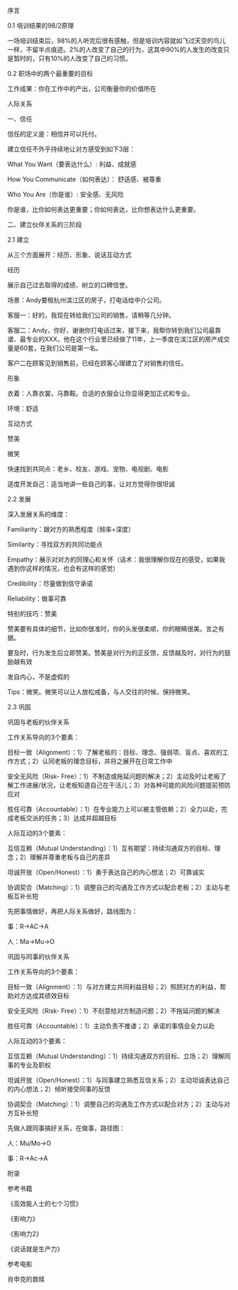 序言

0.1 培训结果的98/2原理

一场培训结束后，98%的人听完后很有感触，但是培训内容就如飞过天空的鸟儿一样，不留半点痕迹。2%的人改变了自己的行为，这其中90%的人发生的改变只是暂时的，只有10%的人改变了自己的习惯。

0.2 职场中的两个最重要的目标

工作成果：你在工作中的产出，公司衡量你的价值所在

人际关系

一、信任

信任的定义是：相信并可以托付。

建立信任不外乎持续地让对方感受到如下3层：

What You Want（要表达什么）: 利益、成就感

How You Communicate（如何表达）： 舒适感、被尊重

Who You Are（你是谁）: 安全感、无风险

你是谁，比你如何表达更重要；你如何表达，比你想表达什么更重要。

二、建立伙伴关系的三阶段

2.1 建立

从三个方面展开：经历、形象、说话互动方式

经历

展示自己过去取得的成绩、树立的口碑信誉。

场景：Andy要租杭州滨江区的房子，打电话给中介公司。

客服一：好的，我现在转给我们公司的销售，请稍等几分钟。

客服二：Andy，你好，谢谢你打电话过来，接下来，我帮你转到我们公司最靠谱、最专业的XXX，他在这个行业里已经做了11年，上一季度在滨江区的房产成交量是60套，在我们公司是第一名。

客户二在顾客见到销售前，已经在顾客心理建立了对销售的信任。

形象

衣着：人靠衣裳，马靠鞍。合适的衣服会让你显得更加正式和专业。

环境：舒适

互动方式

赞美

微笑

快速找到共同点：老乡、校友、游戏、宠物、电视剧、电影

适度开发自己：适当地讲一些自己的事，让对方觉得你很坦诚

2.2 发展

深入发展关系的维度：

Familiarity：跟对方的熟悉程度（频率+深度）

Similarity：寻找双方的共同功能点

Empathy：展示对对方的同理心和关怀（话术：我很理解你现在的感受，如果我遇到你这样的情况，也会有这样的感觉）

Credibility：尽量做到信守承诺

Reliability：做事可靠

特别的技巧：赞美

赞美要有具体的细节，比如你很准时，你的头发很柔顺，你的眼睛很美。言之有据。

要及时，行为发生后立即赞美。赞美是对行为的正反馈，反馈越及时，对行为的鼓励越有效

发自内心，不是虚假的

Tips：微笑。微笑可以让人放松戒备，与人交往的时候，保持微笑。

2.3 巩固

巩固与老板的伙伴关系

工作关系导向的3个要素：

目标一致（Alignment）：1）了解老板的：目标、理念、强弱项、盲点、喜欢的工作方式；2）认同老板的理念目标，并将之展开在日常工作中

安全无风险（Risk- Free）：1）不制造或拖延问题的解决；2）主动及时让老板了解工作进展/状况，让老板知道自己在干活儿；3）对各种可能的风险问题提前预防应对

胜任可靠（Accountable）：1）在专业能力上可以被主管依赖；2）全力以赴，完成老板交派的任务；3）达成并超越目标

人际互动的3个要素：

互信互赖（Mutual Understanding）：1）互有期望：持续沟通双方的目标、理念；2）理解并尊重老板与自己的差异

坦诚开放（Open/Honest）：1）勇于表达自己的内心想法；2）可靠诚实

协调契合（Matching）：1）调整自己的沟通及工作方式以配合老板；2）主动与老板互补长短

先把事情做好，再把人际关系做好，路线图为：

事：R->AC->A

人：Ma->Mu->O

巩固与同事的伙伴关系

工作关系导向的3个要素：

目标一致（Alignment）：1）与对方建立共同利益目标；2）照顾对方的利益，帮助对方达成其绩效目标

安全无风险（Risk- Free）：1）不刻意给对方制造问题；2）不拖延问题的解决

胜任可靠（Accountable）：1）主动负责不推诿；2）承诺的事情会全力以赴

人际互动的3个要素：

互信互赖（Mutual Understanding）：1）持续沟通双方的目标、立场；2）理解同事的专业及职权

坦诚开放（Open/Honest）：1）与同事建立熟悉互信关系；2）主动坦诚表达自己的内心想法；2）倾听接受同事的反馈

协调契合（Matching）：1）调整自己的沟通及工作方式以配合对方；2）主动与对方互补长短

先做人跟同事搞好关系，在做事，路径图：

人：Mu/Mo->O

事：R->Ac->A

附录

参考书籍

《高效能人士的七个习惯》

《影响力》

《影响力2》

《说话就是生产力》

参考电影

肖申克的救赎